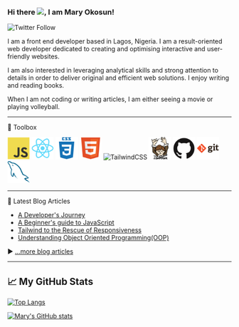 ### Hi there <img src="https://raw.githubusercontent.com/MartinHeinz/MartinHeinz/master/wave.gif" width="35px">, I am Mary Okosun!


![Twitter Follow](https://img.shields.io/twitter/follow/marynoir_?style=social)

I am a front end developer based in Lagos, Nigeria. I am a result-oriented web developer dedicated to creating and optimising interactive and user-friendly websites.

I am also interested in leveraging analytical skills and strong attention to details in order to deliver original and efficient web solutions. I enjoy writing and reading books.

When I am not coding or writing articles, I am either seeing a movie or playing volleyball.

---

🧰 Toolbox


<img src="https://raw.githubusercontent.com/devicons/devicon/c7d326b6009e60442abc35fa45706d6f30ee4c8e/icons/javascript/javascript-original.svg" alt="javascript Logo" width="50" height="50"/> <img src="https://raw.githubusercontent.com/devicons/devicon/c7d326b6009e60442abc35fa45706d6f30ee4c8e/icons/react/react-original.svg" alt="React Logo" width="50" height="50"/>  <img src="https://github.com/devicons/devicon/blob/master/icons/css3/css3-plain-wordmark.svg" alt="CSS" width="50" height="50"/> <img src="https://github.com/devicons/devicon/blob/master/icons/html5/html5-original.svg" alt="HTML" width="50" height="50"/> <img src="https://cdn.worldvectorlogo.com/logos/tailwindcss.svg" alt="TailwindCSS" width="50" height="50"/>  <img src="https://raw.githubusercontent.com/devicons/devicon/c7d326b6009e60442abc35fa45706d6f30ee4c8e/icons/composer/composer-original.svg" alt="composer Logo" width="50" height="50"/>  <img src="https://raw.githubusercontent.com/devicons/devicon/c7d326b6009e60442abc35fa45706d6f30ee4c8e/icons/github/github-original.svg" alt="Github Logo" width="50" height="50"/> <img src="https://github.com/devicons/devicon/blob/master/icons/git/git-original-wordmark.svg" alt="Git" width="50" height="50"/> <img src="https://raw.githubusercontent.com/devicons/devicon/c7d326b6009e60442abc35fa45706d6f30ee4c8e/icons/mysql/mysql-original.svg" alt="sql Logo" width="50" height="50"/> 

---

📘 Latest Blog Articles

<!-- BLOG-POST-LIST:START -->
- [A Developer's Journey](https://okosunmary.hashnode.dev/a-developers-journey)
- [A Beginner's guide to JavaScript](https://okosunmary.hashnode.dev/a-beginners-guide-to-javascript)
- [Tailwind to the Rescue of Responsiveness](https://okosunmary.hashnode.dev/tailwind-to-the-rescue-of-responsiveness)
- [Understanding Object Oriented Programming(OOP)](https://okosunmary.hashnode.dev/understanding-object-oriented-programmingoop)
<!-- BLOG-POST-LIST:END -->

▶ [...more blog articles](https://okosunmary.hashnode.dev/)

---


## &#x1f4c8; My GitHub Stats

[![Top Langs](https://github-readme-stats.vercel.app/api/top-langs/?username=Marienoir&layout=compact&theme=synthwave)](https://github.com/anuraghazra/github-readme-stats)

[![Mary's GitHub stats](https://github-readme-stats.vercel.app/api?username=Marienoir&count_private=true&theme=synthwave)](https://github.com/anuraghazra/github-readme-stats)

<!--
**Marienoir/Marienoir** is a ✨ _special_ ✨ repository because its `README.md` (this file) appears on your GitHub profile.

Here are some ideas to get you started:

- 🔭 I’m currently working on ...
- 🌱 I’m currently learning ...
- 👯 I’m looking to collaborate on ...
- 🤔 I’m looking for help with ...
- 💬 Ask me about ...
- 📫 How to reach me: ...
- 😄 Pronouns: ...
- ⚡ Fun fact: ...
-->
